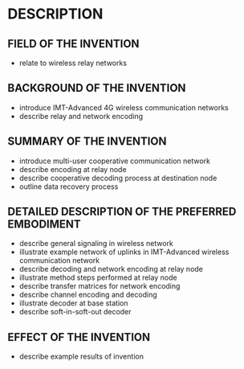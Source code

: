 # DESCRIPTION

## FIELD OF THE INVENTION

- relate to wireless relay networks

## BACKGROUND OF THE INVENTION

- introduce IMT-Advanced 4G wireless communication networks
- describe relay and network encoding

## SUMMARY OF THE INVENTION

- introduce multi-user cooperative communication network
- describe encoding at relay node
- describe cooperative decoding process at destination node
- outline data recovery process

## DETAILED DESCRIPTION OF THE PREFERRED EMBODIMENT

- describe general signaling in wireless network
- illustrate example network of uplinks in IMT-Advanced wireless communication network
- describe decoding and network encoding at relay node
- illustrate method steps performed at relay node
- describe transfer matrices for network encoding
- describe channel encoding and decoding
- illustrate decoder at base station
- describe soft-in-soft-out decoder

## EFFECT OF THE INVENTION

- describe example results of invention

